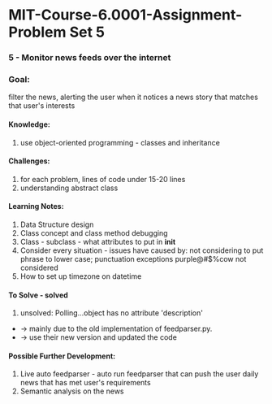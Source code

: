 # MIT-Course-6.0001-Assignment-Problem Set 5

### 5 - Monitor news feeds over the internet 

### Goal: 
filter the news, alerting the user when it notices a news story that matches that user's interests 

#### Knowledge: 
1. use object-oriented programming - classes and inheritance 

#### Challenges:
1. for each problem, lines of code under 15-20 lines
2. understanding abstract class

#### Learning Notes:
1. Data Structure design
2. Class concept and class method debugging
3. Class - subclass - what attributes to put in __init__
4. Consider every situation - issues have caused by: not considering to put phrase to lower case; punctuation exceptions purple@#$%cow not considered
5. How to set up timezone on datetime

#### To Solve - solved
1. unsolved: Polling...object has no attribute 'description'
- -> mainly due to the old implementation of feedparser.py. 
- -> use their new version and updated the code 

#### Possible Further Development:
1. Live auto feedparser - auto run feedparser that can push the user daily news that has met user's requirements
2. Semantic analysis on the news